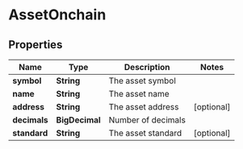 

# AssetOnchain


## Properties

| Name | Type | Description | Notes |
|------------ | ------------- | ------------- | -------------|
|**symbol** | **String** | The asset symbol |  |
|**name** | **String** | The asset name |  |
|**address** | **String** | The asset address |  [optional] |
|**decimals** | **BigDecimal** | Number of decimals |  |
|**standard** | **String** | The asset standard |  [optional] |



